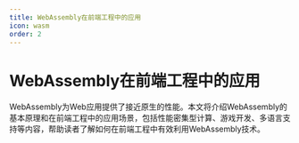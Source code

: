 ```yaml
---
title: WebAssembly在前端工程中的应用
icon: wasm
order: 2
---
```


# WebAssembly在前端工程中的应用

WebAssembly为Web应用提供了接近原生的性能。本文将介绍WebAssembly的基本原理和在前端工程中的应用场景，包括性能密集型计算、游戏开发、多语言支持等内容，帮助读者了解如何在前端工程中有效利用WebAssembly技术。
